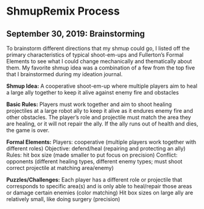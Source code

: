 # ShmupRemix Process

## September 30, 2019: Brainstorming
To brainstorm different directions that my shmup could go, I listed off the primary characteristics of typical shoot-em-ups and Fullerton’s Formal Elements to see what I could change mechanically and thematically about them. My favorite shmup idea was a combination of a few from the top five that I brainstormed during my ideation journal.

**Shmup Idea:** A cooperative shoot-em-up where multiple players aim to heal a large ally together to keep it alive against enemy fire and obstacles

**Basic Rules:**
Players must work together and aim to shoot healing projectiles at a large robot ally to keep it alive as it endures enemy fire and other obstacles. The player’s role and projectile must match the area they are healing, or it will not repair the ally. If the ally runs out of health and dies, the game is over.

**Formal Elements:**
Players: cooperative (multiple players work together with different roles)
Objective: defend/heal (repairing and protecting an ally)
Rules: hit box size (made smaller to put focus on precision)
Conflict: opponents (different healing types, different enemy types; must shoot correct projectile at matching area/enemy)

**Puzzles/Challenges:**
Each player has a different role or projectile that corresponds to specific area(s) and is only able to heal/repair those areas or damage certain enemies (color matching)
Hit box sizes on large ally are relatively small, like doing surgery (precision)
